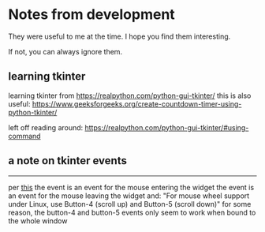 # Notes from development
They were useful to me at the time. I hope you find them interesting.

If not, you can always ignore them.

## learning tkinter

learning tkinter from https://realpython.com/python-gui-tkinter/
this is also useful: https://www.geeksforgeeks.org/create-countdown-timer-using-python-tkinter/

left off reading around: https://realpython.com/python-gui-tkinter/#using-command

## a note on tkinter events
---
per [this](https://stackoverflow.com/a/32289245)
the <Enter> event is an event for the mouse entering the widget
the <Leave> event is an event for the mouse leaving the widget
and: "For mouse wheel support under Linux, use Button-4 (scroll up) and Button-5
 (scroll down)"
 for some reason, the button-4 and button-5 events only seem to work when bound to
 the whole window